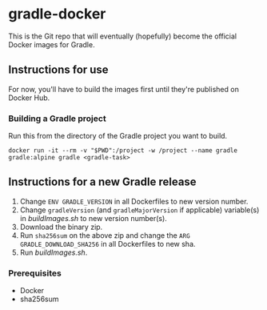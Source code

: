 # gradle-docker
This is the Git repo that will eventually (hopefully) become the official Docker images for Gradle.

## Instructions for use
For now, you'll have to build the images first until they're published on Docker Hub.

### Building a Gradle project
Run this from the directory of the Gradle project you want to build.

`docker run -it --rm -v "$PWD":/project -w /project --name gradle gradle:alpine gradle <gradle-task>`

## Instructions for a new Gradle release
1. Change `ENV GRADLE_VERSION` in all Dockerfiles to new version number.
1. Change `gradleVersion` (and `gradleMajorVersion` if applicable) variable(s) in _buildImages.sh_ to new version number(s).
1. Download the binary zip.
1. Run `sha256sum` on the above zip and change the `ARG GRADLE_DOWNLOAD_SHA256` in all Dockerfiles to new sha.
1. Run _buildImages.sh_.

### Prerequisites
* Docker
* sha256sum
